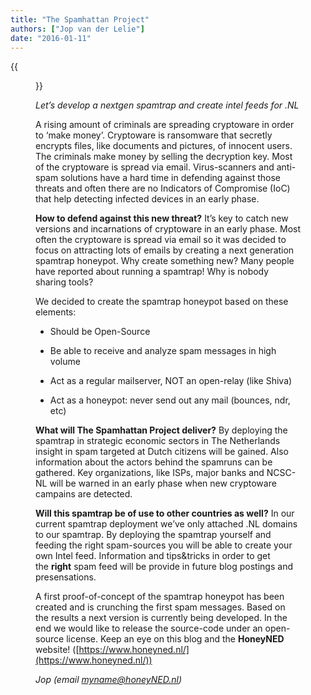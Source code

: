 ```yaml
---
title: "The Spamhattan Project"
authors: ["Jop van der Lelie"]
date: "2016-01-11"
---
```

{{<figure src="images/banner.png" alt="Banner" width="50%">}}

_Let’s develop a nextgen spamtrap and create intel feeds for .NL_

  

  

A rising amount of criminals are spreading cryptoware in order to ‘make money’. Cryptoware is ransomware that secretly encrypts files, like documents and pictures, of innocent users. The criminals make money by selling the decryption key. Most of the cryptoware is spread via email. Virus-scanners and anti-spam solutions have a hard time in defending against those threats and often there are no Indicators of Compromise (IoC) that help detecting infected devices in an early phase.

  

  

**How to defend against this new threat?** It’s key to catch new versions and incarnations of cryptoware in an early phase. Most often the cryptoware is spread via email so it was decided to focus on attracting lots of emails by creating a next generation spamtrap honeypot. Why create something new? Many people have reported about running a spamtrap! Why is nobody sharing tools?

  

We decided to create the spamtrap honeypot based on these elements:

  

  
- Should be Open-Source
  
- Be able to receive and analyze spam messages in high volume
  
- Act as a regular mailserver, NOT an open-relay (like Shiva)
  
- Act as a honeypot: never send out any mail (bounces, ndr, etc)
  

  

**What will The Spamhattan Project deliver?** By deploying the spamtrap in strategic economic sectors in The Netherlands insight in spam targeted at Dutch citizens will be gained. Also information about the actors behind the spamruns can be gathered. Key organizations, like ISPs, major banks and NCSC-NL will be warned in an early phase when new cryptoware campains are detected.

  

  

**Will this spamtrap be of use to other countries as well?** In our current spamtrap deployment we’ve only attached .NL domains to our spamtrap. By deploying the spamtrap yourself and feeding the right spam-sources you will be able to create your own Intel feed. Information and tips&tricks in order to get the **right** spam feed will be provide in future blog postings and presensations.

  

  

A first proof-of-concept of the spamtrap honeypot has been created and is crunching the first spam messages. Based on the results a next version is currently being developed. In the end we would like to release the source-code under an open-source license. Keep an eye on this blog and the **HoneyNED** website! ([https://www.honeyned.nl/](https://www.honeyned.nl/))

  

  

_Jop (email myname@honeyNED.nl)_
